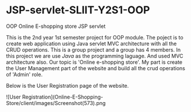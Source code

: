 # JSP-servlet-SLIIT-Y2S1-OOP

OOP Online E-shopping store JSP servlet

This is the 2nd year 1st semester project for OOP module. The poject is to create web application using Java servlet MVC architecture with all the CRUD operations. This is a group project and a group has 4 members. In this project we are use *Java* as the programming laguage. And used MVC architecture also. Our topic is 'Online e-shopping store'. My part is create the User Management part of the website and build all the crud operations of 'Admin' role.

Below is the User Registration page of the website.

![User Registration](Online-E-Shopping-Store/client/images/Screenshot(573).png

